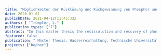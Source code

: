 ```yaml
---
title: "Möglichkeiten der Rücklösung und Rückgewinnung von Phosphor und anderen Wertstoffen aus Ruhlebener Klärschlammasche durch Säuren, Basen und/oder Additiven"
date: 2020-01-01
publishDate: 2021-04-12T11:45:33Z
authors: [ "Trümpler, L." ]
publication_types: ["7"]
abstract: "In this master thesis the redissolution and recovery of phosphorus (P) and other valuable materials from Ruhleben sewage sludge ash (R-SSA) with HCl and H2SO4 was investigated using experimental laboratory tests. The parameters acid amount, solid liquid ratio (s/l ratio) and reaction time were varied and their influence on the redissolution of Ca, P, Al, Fe and SO4 was measured. Results showed that HCl(37%) resolved 91 ± 4 % P with an acid amount of 4 mL on 5 g R-SSA, a s/l ratio of 1:20 (acid concentration 0.46 mol/L) and a reaction time of 60 min. H2SO4(30%) on the other hand resolved 89 ± 3 % P at 6 mL on 5 g R-SSA, a s/l ratio of 1:10 (acid concentration 0.6 mol/L) and a reaction time of 60 min. Ca and SO4 showed very good redissolution of up to 100 % with HCl. The Ca redissolution with H2SO4 is clearly below that of HCl and is 63%. Al resolved to a lesser extent and reaches 65% with H2SO4 and 53% with HCl. Fe shows the lowest redissolution of 14% with HCl and 12% with H2SO4. The H2SO4 leaching experiments also showed that it is possible to separate the gypsum from the R-SSA if the leaching liquid is separated from the R-SSA after short contact times with H2SO4. The contact time, the acid amount and the s/l ratio have a big impact on the precipitation. It was possible to recover 75% of the total amount of gypsum that can be precipitated from R-SSA. In addition to this, the gypsum-free leaching liquid was then added to the R-SSA again which had already been leached, in order to dissolve P. There was no loss of P redissolution when the gypsum was extracted. This approach could not be observed in any other study. Based on the results, a recovery of 2,114 ± 130 t P/a with HCl and 2062 ± 130 t P/a with H2SO4 are possible if an amount of 30,000 t R-SSA/a is treated, which are forecasted for Berlin in the future. Since the redissolution of 91 ± 4% P requires an acid amount of 946 kg HCl(37%)/t R-SSA, this would result in an absolute annual acid requirement of 28,380 t HCl(37%) for 30,000 t R-SSA/a. H2SO4 experiments showed that 725 kg H2SO4(90%)/t R-SSA would be required for 89 ± 3% P redissolution, resulting in an absolute acid requirement of 21,750 t H2SO4(90%). Since H2SO4 has a lower consumption due to the higher concentration, is the cheaper acid of the two and has the possibility of recovering gypsum, H2SO4 would be preferred for leaching R-SSA from an economic point of view. In addition, about 75% of the gypsum can be precipitated with H2SO4, which corresponds to a quantity of 255 kg of gypsum(dry)/t R-SSA. At 30,000 t R-SSA/a, this results in an annual amount of 6630 ± 51 t gypsum that can be recovered."
featured: false
publication: " Master Thesis. Wasserreinhaltung. Technische Universität Berlin"
projects: ["bephor"]
---
```


